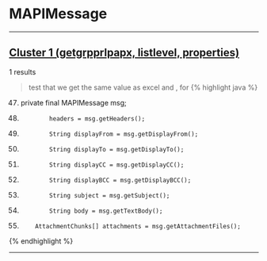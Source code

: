 # MAPIMessage

***

## [Cluster 1 (getgrpprlpapx, listlevel, properties)](./1)
1 results
> test that we get the same value as excel and , for 
{% highlight java %}
47. private final MAPIMessage msg;
72.             headers = msg.getHeaders();
83.             String displayFrom = msg.getDisplayFrom();
89.             String displayTo = msg.getDisplayTo();
95.             String displayCC = msg.getDisplayCC();
101.             String displayBCC = msg.getDisplayBCC();
107.             String subject = msg.getSubject();
113.             String body = msg.getTextBody();
119.         AttachmentChunks[] attachments = msg.getAttachmentFiles();
{% endhighlight %}

***

